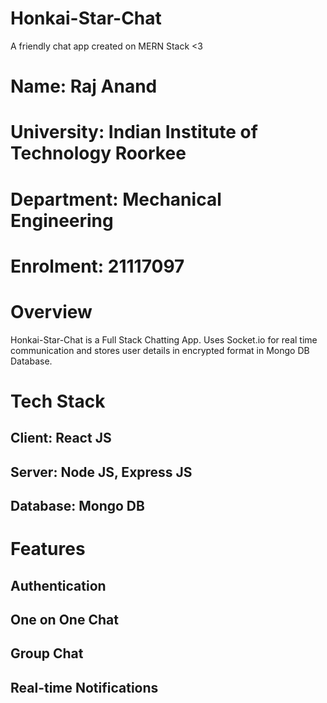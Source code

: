 # Honkai-Star-Chat
A friendly chat app created on MERN Stack &lt;3

# Name: Raj Anand
# University: Indian Institute of Technology Roorkee
# Department: Mechanical Engineering
# Enrolment: 21117097


# Overview

Honkai-Star-Chat is a Full Stack Chatting App. Uses Socket.io for real time communication and stores user details in encrypted format in Mongo DB Database.

# Tech Stack

## Client: React JS

## Server: Node JS, Express JS

## Database: Mongo DB 


# Features

## Authentication
## One on One Chat
## Group Chat
## Real-time Notifications
